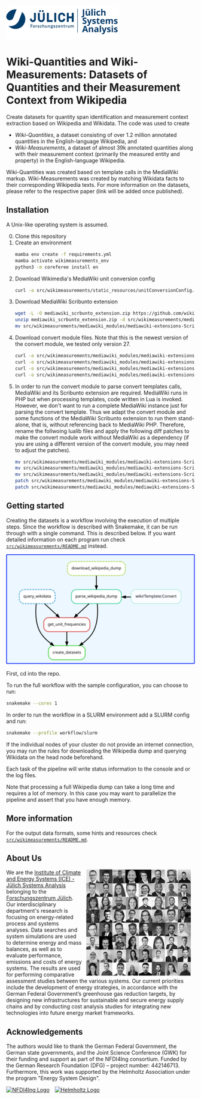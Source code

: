 <a href="https://www.fz-juelich.de/en/ice/ice-2"><img src="https://github.com/FZJ-IEK3-VSA/README_assets/blob/main/JSA-Header.svg?raw=True" alt="Forschungszentrum Juelich Logo" width="300px"></a>

# Wiki-Quantities and Wiki-Measurements: Datasets of Quantities and their Measurement Context from Wikipedia

Create datasets for quantity span identification and measurement context extraction based on Wikipedia and Wikidata. The code was used to create 
* *Wiki-Quantities*, a dataset consisting of over 1.2 million annotated quantities in the English-language Wikipedia, and 
* *Wiki-Measurements*, a dataset of almost 39k annotated quantities along with their measurement context (primarily the measured entity and property) in the English-language Wikipedia. 

Wiki-Quantities was created based on template calls in the MediaWiki markup. Wiki-Measurements was created by matching Wikidata facts to their corresponding Wikipedia texts. For more information on the datasets, please refer to the respective paper (link will be added once published).


## Installation
A Unix-like operating system is assumed.

0. Clone this repository
1. Create an environment
    ```bash
    mamba env create -f requirements.yml
    mamba activate wikimeasurements_env    
    python3 -m coreferee install en
    ```
2. Download Wikimedia's MediaWiki unit conversion config
    ```bash
    curl -o src/wikimeasurements/static_resources/unitConversionConfig.json https://raw.githubusercontent.com/wikimedia/operations-mediawiki-config/refs/heads/master/wmf-config/unitConversionConfig.json
    ```
3. Download MediaWiki Scribunto extension
    ```bash       
    wget -L -O mediawiki_scrbunto_extension.zip https://github.com/wikimedia/mediawiki-extensions-Scribunto/archive/738ca8d72d3fc9cb14ea650dc137dcc35d2cfe93.zip
    unzip mediawiki_scrbunto_extension.zip -d src/wikimeasurements/mediawiki_modules
    mv src/wikimeasurements/mediawiki_modules/mediawiki-extensions-Scribunto-738ca8d72d3fc9cb14ea650dc137dcc35d2cfe93 src/wikimeasurements/mediawiki_modules/mediawiki-extensions-Scribunto
    ```     
4.  Download convert module files. Note that this is the newest version of the convert module, we tested only version 27.
    ```bash    
    curl -o src/wikimeasurements/mediawiki_modules/mediawiki-extensions-Scribunto/includes/engines/LuaCommon/lualib/convert.lua https://en.wikipedia.org/wiki/Module:Convert?action=raw
    curl -o src/wikimeasurements/mediawiki_modules/mediawiki-extensions-Scribunto/includes/engines/LuaCommon/lualib/convert_text.lua https://en.wikipedia.org/wiki/Module:Convert/text?action=raw
    curl -o src/wikimeasurements/mediawiki_modules/mediawiki-extensions-Scribunto/includes/engines/LuaCommon/lualib/convert_data.lua https://en.wikipedia.org/wiki/Module:Convert/data?action=raw
    curl -o src/wikimeasurements/mediawiki_modules/mediawiki-extensions-Scribunto/includes/engines/LuaCommon/lualib/ConvertNumeric.lua https://en.wikipedia.org/wiki/Module:ConvertNumeric?action=raw
    ```
6. In order to run the convert module to parse convert templates calls, MediaWiki and its Scribunto extension are required. MediaWiki runs in PHP but when processing templates, code written in Lua is invoked. However, we don't want to run a complete MediaWiki instance just for parsing the convert template. Thus we adapt the convert module and some functions of the MediaWiki Scribunto extension to run them stand-alone, that is, without referencing back to MediaWiki PHP. Therefore, rename the follwoing lualib files and apply the following diff patches to make the convert module work without MediaWiki as a dependency (if you are using a different version of the convert module, you may need to adjust the patches).
    ```bash
    mv src/wikimeasurements/mediawiki_modules/mediawiki-extensions-Scribunto/includes/engines/LuaCommon/lualib/mw.ustring.lua src/wikimeasurements/mediawiki_modules/mediawiki-extensions-Scribunto/includes/engines/LuaCommon/lualib/mw_ustring.lua
    mv src/wikimeasurements/mediawiki_modules/mediawiki-extensions-Scribunto/includes/engines/LuaCommon/lualib/mw.text.lua src/wikimeasurements/mediawiki_modules/mediawiki-extensions-Scribunto/includes/engines/LuaCommon/lualib/mw_text.lua
    mv src/wikimeasurements/mediawiki_modules/mediawiki-extensions-Scribunto/includes/engines/LuaCommon/lualib/mw.title.lua src/wikimeasurements/mediawiki_modules/mediawiki-extensions-Scribunto/includes/engines/LuaCommon/lualib/mw_title.lua
    patch src/wikimeasurements/mediawiki_modules/mediawiki-extensions-Scribunto/includes/engines/LuaCommon/lualib/convert.lua < src/wikimeasurements/mediawiki_modules/convert.patch
    patch src/wikimeasurements/mediawiki_modules/mediawiki-extensions-Scribunto/includes/engines/LuaCommon/lualib/mw_text.lua < src/wikimeasurements/mediawiki_modules/mw_text.patch
    ```


## Getting started

Creating the datasets is a workflow involving the execution of multiple steps. Since the workflow is described with Snakemake, it can be run through with a single command. This is described below. If you want detailed information on each program run check [`src/wikimeasurements/README.md`](src/wikimeasurements/) instead.

![](assets/workflow_dag.svg)

First, cd into the repo.

To run the full workflow with the sample configuration, you can choose to run:
```bash
snakemake --cores 1
```

In order to run the workflow in a SLURM environment add a SLURM config and run:
```bash
snakemake --profile workflow/slurm
```

If the individual nodes of your cluster do not provide an internet connection, you may run the rules for downloading the Wikipedia dump and querying Wikidata on the head node beforehand.

Each task of the pipeline will write status information to the console and or the log files.

Note that processing a full Wikipedia dump can take a long time and requires a lot of memory. In this case you may want to parallelize the pipeline and assert that you have enough memory.


## More information
For the output data formats, some hints and resources check [`src/wikimeasurements/README.md`](src/wikimeasurements/).


## About Us 

<a href="https://www.fz-juelich.de/en/ice/ice-2"><img src="https://github.com/FZJ-IEK3-VSA/README_assets/blob/main/iek3-square.png?raw=True" alt="Institute image ICE-2" width="280" align="right" style="margin:0px 10px"/></a>

We are the <a href="https://www.fz-juelich.de/en/ice/ice-2">Institute of Climate and Energy Systems (ICE) - Jülich Systems Analysis</a> belonging to the <a href="https://www.fz-juelich.de/en">Forschungszentrum Jülich</a>. Our interdisciplinary department's research is focusing on energy-related process and systems analyses. Data searches and system simulations are used to determine energy and mass balances, as well as to evaluate performance, emissions and costs of energy systems. The results are used for performing comparative assessment studies between the various systems. Our current priorities include the development of energy strategies, in accordance with the German Federal Government’s greenhouse gas reduction targets, by designing new infrastructures for sustainable and secure energy supply chains and by conducting cost analysis studies for integrating new technologies into future energy market frameworks.

## Acknowledgements

The authors would like to thank the German Federal Government, the German state governments, and the Joint Science Conference (GWK) for their funding and support as part of the NFDI4Ing consortium. Funded by the German Research Foundation (DFG) – project number: 442146713. Furthermore, this work was supported by the Helmholtz Association under the program "Energy System Design".

<p float="left">
    <a href="https://nfdi4ing.de/"><img src="https://nfdi4ing.de/wp-content/uploads/2018/09/logo.svg" alt="NFDI4Ing Logo" width="130px"></a>&emsp;<a href="https://www.helmholtz.de/en/"><img src="https://www.helmholtz.de/fileadmin/user_upload/05_aktuelles/Marke_Design/logos/HG_LOGO_S_ENG_RGB.jpg" alt="Helmholtz Logo" width="200px"></a>
</p>
